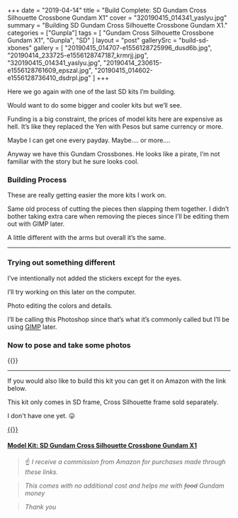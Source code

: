 +++
date = "2019-04-14"
title = "Build Complete: SD Gundam Cross Silhouette Crossbone Gundam X1"
cover = "320190415_014341_yaslyu.jpg"
summary = "Building SD Gundam Cross Silhouette Crossbone Gundam X1."
categories = ["Gunpla"]
tags = [
  "Gundam Cross Silhouette Crossbone Gundam X1",
  "Gunpla",
  "SD"
]
layout = "post"
gallerySrc = "build-sd-xbones"
gallery = [
  "20190415_014707-e1556128725996_dusd6b.jpg",
  "20190414_233725-e1556128747187_krmrjj.jpg",
  "320190415_014341_yaslyu.jpg",
  "20190414_230615-e1556128761609_epszal.jpg",
  "20190415_014602-e1556128736410_dsdrpl.jpg"
]
+++

Here we go again with one of the last SD kits I’m building.

Would want to do some bigger and cooler kits but we’ll see.

Funding is a big constraint, the prices of model kits here are expensive as hell. It’s like they replaced the Yen with Pesos but same currency or more.

Maybe I can get one every payday. Maybe…. or more….

Anyway we have this Gundam Crossbones. He looks like a pirate, I’m not familiar with the story but he sure looks cool.

### Building Process

These are really getting easier the more kits I work on.

Same old process of cutting the pieces then slapping them together. I didn’t bother taking extra care when removing the pieces since I’ll be editing them out with GIMP later.

A little different with the arms but overall it’s the same.

---

### Trying out something different

I’ve intentionally not added the stickers except for the eyes.

I’ll try working on this later on the computer.

Photo editing the colors and details.

I’ll be calling this Photoshop since that’s what it’s commonly called but I’ll be using [GIMP](https://www.gimp.org/) later.

### Now to pose and take some photos

{{<folder-gallery>}}

---

If you would also like to build this kit you can get it on Amazon with the link below.

This kit only comes in SD frame, Cross Silhouette frame sold separately.

I don't have one yet. :stuck_out_tongue:

[{{<tinyImage src="affiliates/sdcrossbones_ir20cq.jpg">}}](https://amzn.to/2HIDf0K)

#### [Model Kit: SD Gundam Cross Silhouette Crossbone Gundam X1](https://amzn.to/2HIDf0K)

>:point_up: *I receive a commission from Amazon for purchases made through these links.*

>*This comes with no additional cost and helps me with ~~food~~ Gundam money*

>*Thank you*
